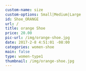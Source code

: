 ```yaml
---
custom-name: size
custom-options: Small|Medium|Large
id: Shoe_ORANGE
url: /
title: orange Shoe
price: 20.00
pic-url: /img/orange-shoe.jpg
date: 2017-2-8 4:51:01 -08:00
categories: women-shoe
main: false
type: women-type1
thumbnail: /img/orange-shoe.jpg
---
```

